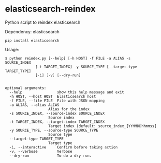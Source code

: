 # elasticsearch-reindex
Python script to reindex elasticsearch

Dependency: elasticsearch

    pip install elasticsearch

Usage:

    $ python reindex.py [--help] [-h HOST] -f FILE -a ALIAS -s SOURCE_INDEX
                  [-t TARGET_INDEX] -y SOURCE_TYPE [--target-type TARGET_TYPE]
                  [-i] [-v] [--dry-run]


    optional arguments:
      --help                show this help message and exit
      -h HOST, --host HOST  Elasticsearch host
      -f FILE, --file FILE  File with JSON mapping
      -a ALIAS, --alias ALIAS
                        Alias for the index
      -s SOURCE_INDEX, --source-index SOURCE_INDEX
                        Source index
      -t TARGET_INDEX, --target-index TARGET_INDEX
                        Target index (default: source_index_[YYMMDDhhmmss]
      -y SOURCE_TYPE, --source-type SOURCE_TYPE
                        Source type
      --target-type TARGET_TYPE
                        Target type
      -i, --interactive     Confirm before taking action
      -v, --verbose         Verbose
      --dry-run             To do a dry run.